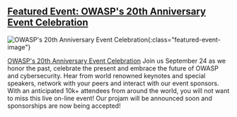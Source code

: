 
## [Featured Event: OWASP's 20th Anniversary Event Celebration](#)

![OWASP's 20th Anniversary Event Celebration](/assets/images/OWASP_20th_Anniversary.svg){:class="featured-event-image"}


[OWASP's 20th Anniversary Event Celebration](https://20thanniversary.owasp.org/) Join us September 24 as we honor the past, celebrate the present and embrace the future of OWASP and cybersecurity. Hear from world renowned keynotes and special speakers, network with your peers and interact with our event sponsors. With an anticipated 10k+ attendees from around the world, you will not want to miss this live on-line event!
Our projam will be announced soon and sponsorships are now being accepted!
